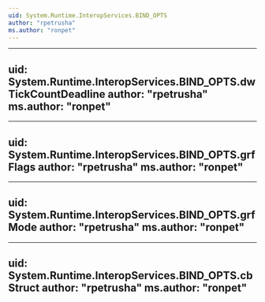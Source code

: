 ```yaml
---
uid: System.Runtime.InteropServices.BIND_OPTS
author: "rpetrusha"
ms.author: "ronpet"
---
```


---
uid: System.Runtime.InteropServices.BIND_OPTS.dwTickCountDeadline
author: "rpetrusha"
ms.author: "ronpet"
---

---
uid: System.Runtime.InteropServices.BIND_OPTS.grfFlags
author: "rpetrusha"
ms.author: "ronpet"
---

---
uid: System.Runtime.InteropServices.BIND_OPTS.grfMode
author: "rpetrusha"
ms.author: "ronpet"
---

---
uid: System.Runtime.InteropServices.BIND_OPTS.cbStruct
author: "rpetrusha"
ms.author: "ronpet"
---
